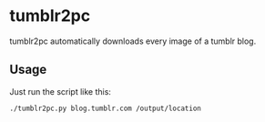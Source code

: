 # tumblr2pc

tumblr2pc automatically downloads every image of a tumblr blog.

## Usage

Just run the script like this:

```./tumblr2pc.py blog.tumblr.com /output/location```

